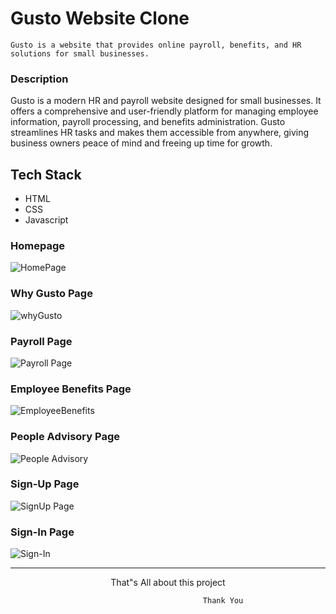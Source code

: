 # Gusto Website Clone
```
Gusto is a website that provides online payroll, benefits, and HR solutions for small businesses.
```

### Description
Gusto is a modern HR and payroll website designed for small businesses. It offers a comprehensive and user-friendly platform for managing employee information, payroll processing, and benefits administration. Gusto streamlines HR tasks and makes them accessible from anywhere, giving business owners peace of mind and freeing up time for growth.

## Tech Stack
* HTML
* CSS
* Javascript


### Homepage
![HomePage](https://user-images.githubusercontent.com/107475338/217636606-5602a7e4-7d2d-4d56-a84f-5f47a3dc72bc.png)

### Why Gusto Page
![whyGusto](https://user-images.githubusercontent.com/107475338/217637447-e0d880b5-a711-4db1-b9f4-26913a674750.png)

### Payroll Page
![Payroll Page](https://user-images.githubusercontent.com/107475338/217637533-8663fe65-98da-44aa-a39d-6e25591a1e41.png)

### Employee Benefits Page
![EmployeeBenefits](https://user-images.githubusercontent.com/107475338/217637643-824622c9-264b-4711-9e9a-5a8488a84eb8.png)

### People Advisory Page
![People Advisory](https://user-images.githubusercontent.com/107475338/217637794-e4b31e6e-0618-4f42-a4ed-3f512b753456.png)

### Sign-Up Page
![SignUp Page](https://user-images.githubusercontent.com/107475338/217638125-5a713b70-8b89-4ce4-9341-0c8e4629367c.png)


### Sign-In Page
![Sign-In](https://user-images.githubusercontent.com/107475338/217638171-af5c50d6-0aa7-4ac9-8745-7d53734ca2b0.png)


***

<p align="center">That"s All about this project</p>

```
                                           Thank You
```
